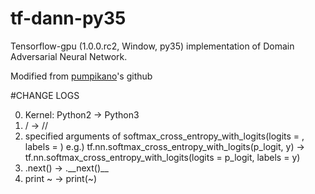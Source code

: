 # tf-dann-py35
Tensorflow-gpu (1.0.0.rc2, Window, py35) implementation of Domain Adversarial Neural Network. 

Modified from [pumpikano](https://github.com/pumpikano/tf-dann)'s github

#CHANGE LOGS

0. Kernel: Python2 -> Python3
1. / -> //
2. specified arguments of softmax_cross_entropy_with_logits(logits = , labels = )
    e.g.)
    tf.nn.softmax_cross_entropy_with_logits(p_logit, y) 
    -> tf.nn.softmax_cross_entropy_with_logits(logits = p_logit, labels = y)
3. .next() -> \.\_\_next()\_\_
4. print ~ -> print(~)
